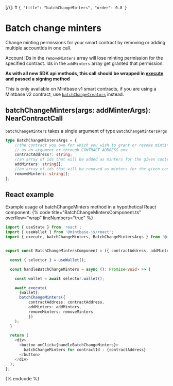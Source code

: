 [//]: # `{ "title": "batchChangeMinters", "order": 0.8 }`

# Batch change minters

Change minting permissions for your smart contract by removing or adding multiple accountIds in one call.

Account IDs in the `removeMinters` array will lose minting permission for the specified contract. Ids in the `addMinters` array get granted that permission.

**As with all new SDK api methods, this call should be wrapped in [execute](../#execute) and passed a signing method**

This is only available on Mintbase v1 smart contracts, if you are using a Mintbase v2 contract, use [`batchChangeCreators`](../batchChangeCreators/README.md) instead.


## batchChangeMinters(args: addMinterArgs): NearContractCall

`batchChangeMinters` takes a single argument of type `BatchChangeMintersArgs`

```typescript
type BatchChangeMintersArgs = {
    //the contract you own for which you wish to grant or revoke minting access
    // as an argument or through CONTRACT_ADDRESS env
    contractAddress?: string;
    //an array of ids that will be added as minters for the given contractId, if nothing is provided no minters will be added
    addMinters: string[];
    //an array of ids that will be removed as minters for the given contractId, if nothing is provided no minters will be removed
    removeMinters: string[];
};
```
## React example

Example usage of batchChangeMinters method in a hypothetical React component:
{% code title="BatchChangeMintersComponent.ts" overflow="wrap" lineNumbers="true" %}

```typescript
import { useState } from 'react';
import { useWallet } from '@mintbase-js/react';
import { execute, batchChangeMinters, BatchChangeMintersArgs } from '@mintbase-js/sdk';


export const BatchChangeMintersComponent = ({ contractAddress, addMinters, removeMinters }: BatchChangeMintersArgs): JSX.Element => {

  const { selector } = useWallet();

  const handleBatchChangeMinters = async (): Promise<void> => {

    const wallet = await selector.wallet();

    await execute(
      {wallet},
      batchChangeMinters({
          contractAddress: contractAddress,
          addMinters: addMinters,
          removeMinters: removeMinters
          })
    );
  }

  return (
    <div>
      <button onClick={handleBatchChangeMinters}>
        batchChangeMinters for contractId : {contractAddress}
      </button>
    </div>
  );
};
```
{% endcode %}
